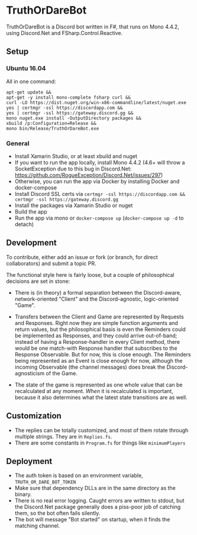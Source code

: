 # TruthOrDareBot

TruthOrDareBot is a Discord bot written in F#, that runs on Mono 4.4.2, using Discord.Net and FSharp.Control.Reactive.

## Setup

### Ubuntu 16.04

All in one command:

```
apt-get update &&
apt-get -y install mono-complete fsharp curl &&
curl -LO https://dist.nuget.org/win-x86-commandline/latest/nuget.exe
yes | certmgr -ssl https://discordapp.com &&
yes | certmgr -ssl https://gateway.discord.gg &&
mono nuget.exe install -OutputDirectory packages &&
xbuild /p:Configuration=Release &&
mono bin/Release/TruthOrDareBot.exe
```

### General

- Install Xamarin Studio, or at least xbuild and nuget
- If you want to run the app locally, install Mono 4.4.2 (4.6+ will throw a SocketException due to this bug in Discord.Net: https://github.com/RogueException/Discord.Net/issues/297)
- Otherwise, you can run the app via Docker by installing Docker and docker-compose
- Install Discord SSL certs via `certmgr -ssl https://discordapp.com && certmgr -ssl https://gateway.discord.gg`
- Install the packages via Xamarin Studio or nuget
- Build the app
- Run the app via mono or `docker-compose up` (`docker-compose up -d` to detach)

## Development

To contribute, either add an issue or fork (or branch, for direct collaborators) and submit a topic PR.

The functional style here is fairly loose, but a couple of philosophical decisions are set in stone:

- There is (in theory) a formal separation between the Discord-aware, network-oriented "Client" and the Discord-agnostic, logic-oriented "Game".

- Transfers between the Client and Game are represented by Requests and Responses.
Right now they are simple function arguments and return values, but the philosophical basis is even the Reminders could be implemented as Responses,
and they could arrive out-of-band; instead of having a Response-handler in every Client method, there would be one match-with Response handler that subscribes to the Response Observable.
But for now, this is close enough. The Reminders being represented as an Event is close enough for now, although the incoming Observable (the channel messages) does break the Discord-agnosticism of the Game.

- The state of the game is represented as one whole value that can be recalculated at any moment. *When* it is recalculated is important, because it also determines what the latest state transitions are as well.

## Customization

- The replies can be totally customized, and most of them rotate through multiple strings. They are in `Replies.fs`.
- There are some constants in `Program.fs` for things like `minimumPlayers`

## Deployment

- The auth token is based on an environment variable, `TRUTH_OR_DARE_BOT_TOKEN`
- Make sure that dependency DLLs are in the same directory as the binary.
- There is no real error logging. Caught errors are written to stdout, but the Discord.Net package generally does a piss-poor job of catching them, so the bot often fails silently.
- The bot will message "Bot started" on startup, when it finds the matching channel.
